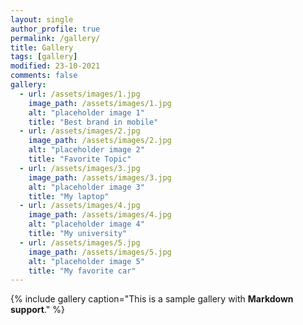 ```yaml
---
layout: single
author_profile: true
permalink: /gallery/
title: Gallery
tags: [gallery]
modified: 23-10-2021
comments: false
gallery:
  - url: /assets/images/1.jpg
    image_path: /assets/images/1.jpg
    alt: "placeholder image 1"
    title: "Best brand in mobile"
  - url: /assets/images/2.jpg
    image_path: /assets/images/2.jpg
    alt: "placeholder image 2"
    title: "Favorite Topic"
  - url: /assets/images/3.jpg
    image_path: /assets/images/3.jpg
    alt: "placeholder image 3"
    title: "My laptop"  
  - url: /assets/images/4.jpg
    image_path: /assets/images/4.jpg
    alt: "placeholder image 4"
    title: "My university"
  - url: /assets/images/5.jpg
    image_path: /assets/images/5.jpg
    alt: "placeholder image 5"
    title: "My favorite car"
---
```


{% include gallery caption="This is a sample gallery with **Markdown support**." %}

